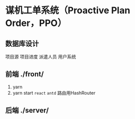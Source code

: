 # 谋机工单系统（Proactive Plan Order，PPO）

## 数据库设计
项目源
项目进度
派遣人员
用户系统

## 前端 ./front/
1. yarn
2. yarn start
`react` `antd`
路由用HashRouter

## 后端 ./server/

